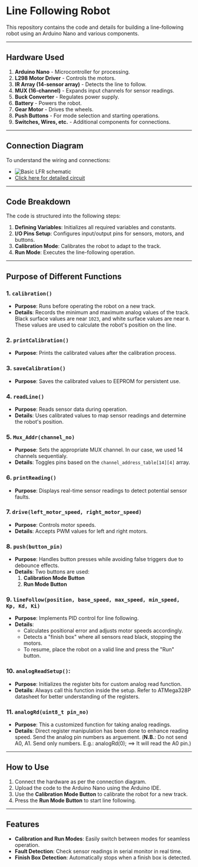 # Line Following Robot

This repository contains the code and details for building a line-following robot using an Arduino Nano and various components.

---

## **Hardware Used**
1. **Arduino Nano** - Microcontroller for processing.
2. **L298 Motor Driver** - Controls the motors.
3. **IR Array (14-sensor array)** - Detects the line to follow.
4. **MUX (16-channel)** - Expands input channels for sensor readings.
5. **Buck Converter** - Regulates power supply.
6. **Battery** - Powers the robot.
7. **Gear Motor** - Drives the wheels.
8. **Push Buttons** - For mode selection and starting operations.
9. **Switches, Wires, etc.** - Additional components for connections.

---

## **Connection Diagram**
To understand the wiring and connections:
- ![Basic LFR schematic](https://github.com/user-attachments/assets/cd00b360-109a-41d9-8068-3b55f9f4eef9)
- [Click here for detailed circuit](https://example.com/detailed-circuit](https://app.cirkitdesigner.com/project/8df65339-e6b2-4c45-b0c9-fccbe6c56bb0))

---

## **Code Breakdown**
The code is structured into the following steps:
1. **Defining Variables**: Initializes all required variables and constants.
2. **I/O Pins Setup**: Configures input/output pins for sensors, motors, and buttons.
3. **Calibration Mode**: Calibrates the robot to adapt to the track.
4. **Run Mode**: Executes the line-following operation.

---

## **Purpose of Different Functions**
### 1. **`calibration()`**
   - **Purpose**: Runs before operating the robot on a new track.
   - **Details**: Records the minimum and maximum analog values of the track. Black surface values are near `1023`, and white surface values are near `0`. These values are used to calculate the robot's position on the line.

### 2. **`printCalibration()`**
   - **Purpose**: Prints the calibrated values after the calibration process.

### 3. **`saveCalibration()`**
   - **Purpose**: Saves the calibrated values to EEPROM for persistent use.

### 4. **`readLine()`**
   - **Purpose**: Reads sensor data during operation.
   - **Details**: Uses calibrated values to map sensor readings and determine the robot's position.

### 5. **`Mux_Addr(channel_no)`**
   - **Purpose**: Sets the appropriate MUX channel. In our case, we used 14 channels sequentialy.
   - **Details**: Toggles pins based on the `channel_address_table[14][4]` array.

### 6. **`printReading()`**
   - **Purpose**: Displays real-time sensor readings to detect potential sensor faults.

### 7. **`drive(left_motor_speed, right_motor_speed)`**
   - **Purpose**: Controls motor speeds.
   - **Details**: Accepts PWM values for left and right motors.

### 8. **`push(button_pin)`**
   - **Purpose**: Handles button presses while avoiding false triggers due to debounce effects.
   - **Details**: Two buttons are used:
     1. **Calibration Mode Button**
     2. **Run Mode Button**

### 9. **`lineFollow(position, base_speed, max_speed, min_speed, Kp, Kd, Ki)`**
   - **Purpose**: Implements PID control for line following.
   - **Details**: 
     - Calculates positional error and adjusts motor speeds accordingly.
     - Detects a "finish box" where all sensors read black, stopping the motors.
     - To resume, place the robot on a valid line and press the "Run" button.

### 10. **`analogReadSetup()`**: 
   - **Purpose**: Initializes the register bits for custom analog read function.
   - **Details**: Always call this function inside the setup. Refer to ATMega328P datasheet for better understanding of the registers.

### 11. **`analogRd(uint8_t pin_no)`**
   - **Purpose**: This a customized function for taking analog readings.
   - **Details**: Direct register manipulation has been done to enhance reading speed. Send the analog pin numbers as arguement. (**N.B.**: Do not send A0, A1. Send only numbers. E.g.: analogRd(0); ==> It will read the A0 pin.)
---

## **How to Use**
1. Connect the hardware as per the connection diagram.
2. Upload the code to the Arduino Nano using the Arduino IDE.
3. Use the **Calibration Mode Button** to calibrate the robot for a new track.
4. Press the **Run Mode Button** to start line following.

---

## **Features**
- **Calibration and Run Modes**: Easily switch between modes for seamless operation.
- **Fault Detection**: Check sensor readings in serial monitor in real time.
- **Finish Box Detection**: Automatically stops when a finish box is detected.


